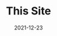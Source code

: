 ---
title: "This Site"
date: 2021-12-23
description: Just a simple site for some virtual presence.
weight: 1
link: https://acsoteldo.github.io/
repo: https://github.com/acsoteldo/acsoteldo.github.io
icon: 📝
---